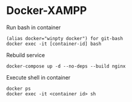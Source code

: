 # Docker-XAMPP

Run bash in container
````
(alias docker="winpty docker") for git-bash
docker exec -it [container-id] bash
````

Rebuild service
````
docker-compose up -d --no-deps --build nginx
````

Execute shell in container
````
docker ps
docker exec -it <container id> sh
````